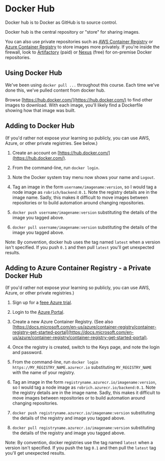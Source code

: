 Docker Hub
==========

Docker hub is to Docker as GitHub is to source control.

Docker hub is the central repository or "store" for sharing images.

You can also use private repositories such as [AWS Container Registry](https://aws.amazon.com/ecr/) or [Azure Container Registry](https://azure.microsoft.com/en-us/services/container-registry/) to store images more privately.  If you're inside the firewall, look to [Artifactory](https://www.jfrog.com/artifactory/) (paid) or [Nexus](https://www.sonatype.com/nexus-repository-oss) (free) for on-premise Docker repositories.


Using Docker Hub
----------------

We've been using `docker pull ...` throughout this course.  Each time we've done this, we've pulled content from docker hub.

Browse [https://hub.docker.com/](https://hub.docker.com/) to find other images to download.  With each image, you'll likely find a Dockerfile showing how that image was built.


Adding to Docker Hub
--------------------

(If you'd rather not expose your learning so publicly, you can use AWS, Azure, or other private registries.  See below.)

1. Create an account on [https://hub.docker.com/](https://hub.docker.com/).

2. From the command-line, run `docker login`.

3. Note the Docker system tray menu now shows your name and `Logout`.

4. Tag an image in the form `username/imagename:version`, so I would tag a node image as `robrich/backend:0.1`.  Note the registry details are in the image name.  Sadly, this makes it difficult to move images between repositories or to build automation around changing repositories.

5. `docker push username/imagename:version` substituting the details of the image you tagged above.

6. `docker pull username/imagename:version` substituting the details of the image you tagged above.

Note: By convention, docker hub uses the tag named `latest` when a version isn't specified.  If you push `0.1` and then pull `latest` you'll get unexpected results.


Adding to Azure Container Registry - a Private Docker Hub
---------------------------------------------------------

(If you'd rather not expose your learning so publicly, you can use AWS, Azure, or other private registries.)

1. Sign up for a [feee Azure trial](https://azure.microsoft.com/en-us/free/).

2. Login to the [Azure Portal](https://portal.azure.com).

3. Create a new Azure Container Registry.  (See also [https://docs.microsoft.com/en-us/azure/container-registry/container-registry-get-started-portal](https://docs.microsoft.com/en-us/azure/container-registry/container-registry-get-started-portal).

4. Once the registry is created, switch to the Keys page, and note the login and password.

5. From the command-line, run `docker login https://MY_REGISTRY_NAME.azurecr.io` substituting `MY_REGISTRY_NAME` with the name of your registry.

6. Tag an image in the form `registryname.azurecr.io/imagename:version`, so I would tag a node image as `robrich.azurecr.io/backend:0.1`.  Note the registry details are in the image name.  Sadly, this makes it difficult to move images between repositories or to build automation around changing repositories.

7. `docker push registryname.azurecr.io/imagename:version` substituting the details of the registry and image you tagged above.

6. `docker pull registryname.azurecr.io/imagename:version` substituting the details of the registry and image you tagged above.

Note: By convention, docker registries use the tag named `latest` when a version isn't specified.  If you push the tag `0.1` and then pull the `latest` tag you'll get unexpected results.
